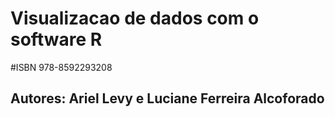 # Visualizacao de dados com o software R

#ISBN 978-8592293208

## Autores: Ariel Levy e Luciane Ferreira Alcoforado
